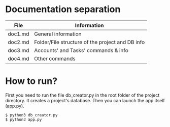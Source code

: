 # Documentation separation
| File    | Information                                      |
|---------|--------------------------------------------------|
| doc1.md | General information                              |
| doc2.md | Folder/File structure of the project and DB info |
| doc3.md | Accounts' and Tasks' commands & info             |
| doc4.md | Other commands                                   |

# How to run?
First you need to run the file db_creator.py in the root folder of the project directory. It creates a project's database.
Then you can launch the app itself (app.py).

```shell
$ python3 db_creator.py
$ python3 app.py
```

